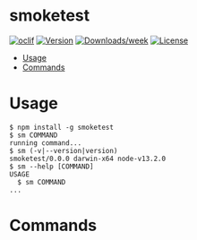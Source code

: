 smoketest
=========



[![oclif](https://img.shields.io/badge/cli-oclif-brightgreen.svg)](https://oclif.io)
[![Version](https://img.shields.io/npm/v/smoketest.svg)](https://npmjs.org/package/smoketest)
[![Downloads/week](https://img.shields.io/npm/dw/smoketest.svg)](https://npmjs.org/package/smoketest)
[![License](https://img.shields.io/npm/l/smoketest.svg)](https://github.com/nommuna/smoketest/blob/master/package.json)

<!-- toc -->
* [Usage](#usage)
* [Commands](#commands)
<!-- tocstop -->
# Usage
<!-- usage -->
```sh-session
$ npm install -g smoketest
$ sm COMMAND
running command...
$ sm (-v|--version|version)
smoketest/0.0.0 darwin-x64 node-v13.2.0
$ sm --help [COMMAND]
USAGE
  $ sm COMMAND
...
```
<!-- usagestop -->
# Commands
<!-- commands -->

<!-- commandsstop -->
